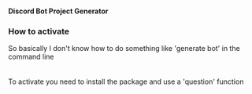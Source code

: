 #### Discord Bot Project Generator

### How to activate

<footer> So basically I don't know how to do something like 'generate bot' in the command line</footer>
<br><br>
To activate you need to install the package and use a 'question' function
